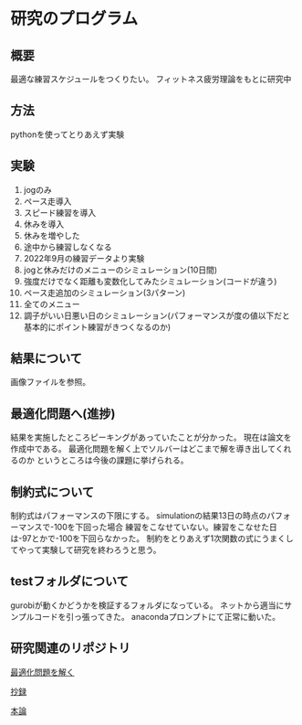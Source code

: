 # 研究のプログラム

## 概要

最適な練習スケジュールをつくりたい。
フィットネス疲労理論をもとに研究中

## 方法
pythonを使ってとりあえず実験

## 実験
1. jogのみ
2. ペース走導入
3. スピード練習を導入
4. 休みを導入
5. 休みを増やした
6. 途中から練習しなくなる
7. 2022年9月の練習データより実験
8. jogと休みだけのメニューのシミュレーション(10日間)
9. 強度だけでなく距離も変数化してみたシミュレーション(コードが違う)
10. ペース走追加のシミュレーション(3パターン)
11. 全てのメニュー
12. 調子がいい日悪い日のシミュレーション(パフォーマンスが度の値以下だと基本的にポイント練習がきつくなるのか)

## 結果について

画像ファイルを参照。

## 最適化問題へ(進捗)

結果を実施したところピーキングがあっていたことが分かった。
現在は論文を作成中である。
最適化問題を解く上でソルバーはどこまで解を導き出してくれるのか
というところは今後の課題に挙げられる。

## 制約式について
制約式はパフォーマンスの下限にする。
simulationの結果13日の時点のパフォーマンスで-100を下回った場合
練習をこなせていない。練習をこなせた日は-97とかで-100を下回らなかった。
制約をとりあえず1次関数の式にうまくしてやって実験して研究を終わろうと思う。

## testフォルダについて
gurobiが動くかどうかを検証するフォルダになっている。
ネットから適当にサンプルコードを引っ張ってきた。
anacondaプロンプトにて正常に動いた。

## 研究関連のリポジトリ
[最適化問題を解く](https://github.com/teru12012000/python_gurobi)

[抄録](https://github.com/teru12012000/Abstract)

[本論](https://github.com/teru12012000/Thesis)


